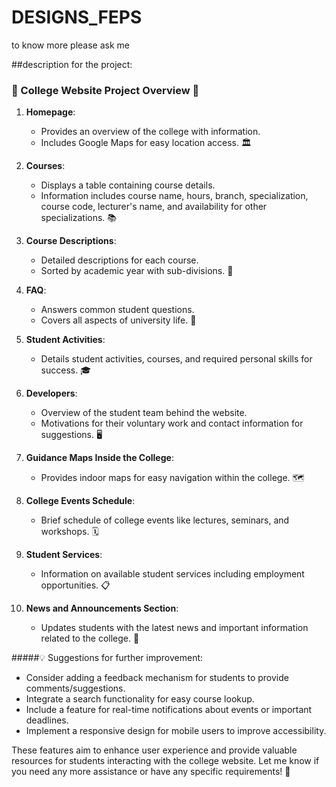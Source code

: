 # DESIGNS_FEPS
to know more please ask me

##description for the project:

### 🌟 College Website Project Overview 🌟

1. **Homepage**: 
   - Provides an overview of the college with information.
   - Includes Google Maps for easy location access. 🏛️

2. **Courses**:
   - Displays a table containing course details.
   - Information includes course name, hours, branch, specialization, course code, lecturer's name, and availability for other specializations. 📚

3. **Course Descriptions**:
   - Detailed descriptions for each course.
   - Sorted by academic year with sub-divisions. 📝

4. **FAQ**:
   - Answers common student questions.
   - Covers all aspects of university life. 🤔

5. **Student Activities**:
   - Details student activities, courses, and required personal skills for success. 🎓

6. **Developers**:
   - Overview of the student team behind the website.
   - Motivations for their voluntary work and contact information for suggestions. 🖥️

7. **Guidance Maps Inside the College**:
   - Provides indoor maps for easy navigation within the college. 🗺️

8. **College Events Schedule**:
   - Brief schedule of college events like lectures, seminars, and workshops. 🗓️

9. **Student Services**:
   - Information on available student services including employment opportunities. 📋

10. **News and Announcements Section**:
    - Updates students with the latest news and important information related to the college. 📰

#####💡 Suggestions for further improvement:
- Consider adding a feedback mechanism for students to provide comments/suggestions.
- Integrate a search functionality for easy course lookup.
- Include a feature for real-time notifications about events or important deadlines.
- Implement a responsive design for mobile users to improve accessibility.

These features aim to enhance user experience and provide valuable resources for students interacting with the college website. Let me know if you need any more assistance or have any specific requirements! 🚀